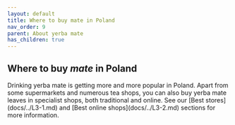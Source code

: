 ```yaml
---
layout: default
title: Where to buy mate in Poland
nav_order: 9
parent: About yerba mate
has_children: true
---
```



## Where to buy *mate* in Poland

<p>Drinking yerba mate is getting more and more popular in Poland. Apart from some supermarkets and numerous tea shops, you can also buy yerba mate leaves in specialist shops, both traditional and online. See our [Best stores](docs/../L3-1.md) and [Best online shops](docs/../L3-2.md) sections for more information.<p>